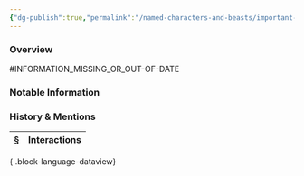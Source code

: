 ```yaml
---
{"dg-publish":true,"permalink":"/named-characters-and-beasts/important-characters/pc-backstory-characters/mordecai-s-backstory-and-family/niall-thornwood/","tags":["NPC"],"updated":"2025-06-10T19:04:24.725+01:00"}
---
```



### Overview
#INFORMATION_MISSING_OR_OUT-OF-DATE 

### Notable Information


### History & Mentions
| § | Interactions |
| - | ------------ |

{ .block-language-dataview}
